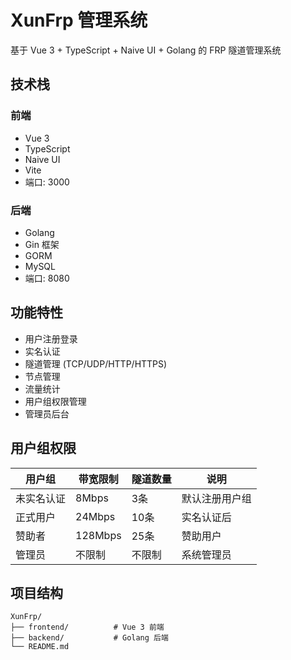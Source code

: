# XunFrp 管理系统

基于 Vue 3 + TypeScript + Naive UI + Golang 的 FRP 隧道管理系统

## 技术栈

### 前端
- Vue 3
- TypeScript
- Naive UI
- Vite
- 端口: 3000

### 后端
- Golang
- Gin 框架
- GORM
- MySQL
- 端口: 8080

## 功能特性

- 用户注册登录
- 实名认证
- 隧道管理 (TCP/UDP/HTTP/HTTPS)
- 节点管理
- 流量统计
- 用户组权限管理
- 管理员后台

## 用户组权限

| 用户组 | 带宽限制 | 隧道数量 | 说明 |
|--------|----------|----------|---------|
| 未实名认证 | 8Mbps | 3条 | 默认注册用户组 |
| 正式用户 | 24Mbps | 10条 | 实名认证后 |
| 赞助者 | 128Mbps | 25条 | 赞助用户 |
| 管理员 | 不限制 | 不限制 | 系统管理员 |

## 项目结构

```
XunFrp/
├── frontend/          # Vue 3 前端
├── backend/           # Golang 后端
└── README.md
```